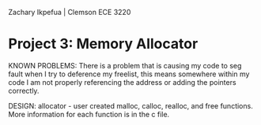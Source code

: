 Zachary Ikpefua | Clemson ECE 3220
# Project 3: Memory Allocator 

KNOWN PROBLEMS:
There is a problem that is causing my code to seg fault when I try to deference my freelist, this means somewhere within my code
I am not properly referencing the address or adding the pointers correctly.

DESIGN:
allocator - user created malloc, calloc, realloc, and free functions. More information for each function is in the c file.
